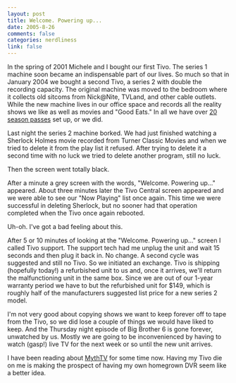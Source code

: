 ```yaml
--- 
layout: post
title: Welcome. Powering up...
date: 2005-8-26
comments: false
categories: nerdliness
link: false
---
```

In the spring of 2001 Michele and I bought our first Tivo. The series 1 machine soon became an indispensable part of our lives. So much so that in January 2004 we bought a second Tivo, a series 2 with double the recording capacity. The original machine was moved to the bedroom where it collects old sitcoms from Nick@Nite, TVLand, and other cable outlets. While the new machine lives in our office space and records all the reality shows we like as well as movies and "Good Eats." In all we have over <a href="http://www.zanshin.net/blogs/000617.html" title="Season passes">20 season passes</a> set up, or we did.

Last night the series 2 machine borked. We had just finished watching a Sherlock Holmes movie recorded from Turner Classic Movies and when we tried to delete it from the play list it refused. After trying to delete it a second time with no luck we tried to delete another program, still no luck.

Then the screen went totally black.

After a minute a grey screen with the words, "Welcome. Powering up..." appeared. About three minutes later the Tivo Central screen appeared and we were able to see our "Now Playing" list once again. This time we were successful in deleting Sherlock, but no sooner had that operation completed when the Tivo once again rebooted.

Uh-oh. I've got a bad feeling about this.

After 5 or 10 minutes of looking at the "Welcome. Powering up..." screen I called Tivo support. The support tech had me unplug the unit and wait 15 seconds and then plug it back in. No change. A second cycle was suggested and still no Tivo. So we initiated an exchange. Tivo is shipping (hopefully today!) a refurbished unit to us and, once it arrives, we'll return the malfunctioning unit in the same box. Since we are out of our 1-year warranty period we have to but the refurbished unit for $149, which is roughly half of the manufacturers suggested list price for a new series 2 model.

I'm not very good about copying shows we want to keep forever off to tape from the Tivo, so we did lose a couple of things we would have liked to keep. And the Thursday night episode of Big Brother 6 is gone forever, unwatched by us. Mostly we are going to be inconvenienced by having to watch (gasp!) live TV for the next week or so until the new unit arrives.

I have been reading about <a href="http://mythtv.org/" title="MythTV">MythTV</a> for some time now. Having my Tivo die on me is making the prospect of having my own homegrown DVR seem like a better idea.
